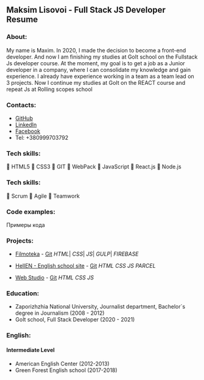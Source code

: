 ## Maksim Lisovoi - Full Stack JS Developer Resume

### About:

My name is Maxim. In 2020, I made the decision to become a front-end developer.
And now I am finishing my studies at GoIt school on the Fullstack Js developer course.
At the moment, my goal is to get a job as a Junior developer in a company,
where I can consolidate my knowledge and gain experience.
I already have experience working in a team as a team lead on 3 projects.
Now I continue my studies at GoIt on the REACT course and repeat Js at Rolling scopes school

### Contacts:

- [GitHub](https://github.com/MaksimLisovoi)
- [LinkedIn](https://www.linkedin.com/in/maksim-lisovoi-03a288200/)
- [Facebook](https://www.facebook.com/MaksimLisovoi)
- Tel: +380999703792

### Tech skills:

:small_orange_diamond: HTML5
:small_orange_diamond: CSS3
:small_orange_diamond: GIT
:small_orange_diamond: WebPack
:small_orange_diamond: JavaScript
:small_orange_diamond: React.js
:small_orange_diamond: Node.js

### Tech skills:

:small_orange_diamond: Scrum
:small_orange_diamond: Agile
:small_orange_diamond: Teamwork

### Code examples:

Примеры кода

### Projects:

- [Filmoteka](https://maksimlisovoi.github.io/team-project-js-filmoteka/) - [Git](https://github.com/MaksimLisovoi/team-project-js-filmoteka) _HTML_| _CSS_| _JS_| _GULP_| _FIREBASE_

- [HellEN - English school site](https://maksimlisovoi.github.io/parcel-project-template/) - [Git](https://github.com/MaksimLisovoi/parcel-project-template) _HTML_ _CSS_ _JS_ _PARCEL_

- [Web Studio](https://maksimlisovoi.github.io/goit-markup-hw-07/) - [Git](https://github.com/MaksimLisovoi/goit-markup-hw-07) _HTML_ _CSS_ _JS_

### Education:

- Zaporizhzhia National University, Journalist department, Bachelor`s degree in Journalism (2008 - 2012)
- GoIt school, Full Stack Developer (2020 - 2021)

### English:

#### Intermediate Level

- American English Center (2012-2013)
- Green Forest English school (2017-2018)
